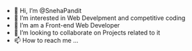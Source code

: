 - 👋 Hi, I’m @SnehaPandit
- 👀 I’m interested in Web Develpment and competitive coding
- 🌱 I’m am a Front-end Web Developer 
- 💞️ I’m looking to collaborate on Projects related to it
- 📫 How to reach me ...

<!---
SnehaPandit10/SnehaPandit10 is a ✨ special ✨ repository because its `README.md` (this file) appears on your GitHub profile.
You can click the Preview link to take a look at your changes.
--->

